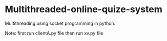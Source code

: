 # Multithreaded-online-quize-system
Multithreading using socket programming in python.

Note:
first run clientA.py file then run xv.py file
